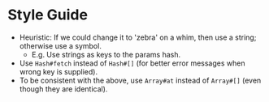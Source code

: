 # Style Guide

 - Heuristic: If we could change it to 'zebra' on a whim, then use a string; otherwise use a symbol.
    - E.g. Use strings as keys to the params hash.
 - Use `Hash#fetch` instead of `Hash#[]` (for better error messages when wrong key is supplied).
 - To be consistent with the above, use `Array#at` instead of `Array#[]` (even though they are identical).
